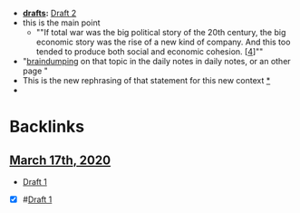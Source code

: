 - **[drafts](<drafts.md>):** [Draft 2](<Draft 2.md>)
- this is the main point
    - ""If total war was the big political story of the 20th century, the big economic story was the rise of a new kind of company. And this too tended to produce both social and economic cohesion. [[4](http://paulgraham.com/re.html[f4n](<f4n.md>))]""
- "[braindumping](<braindumping.md>) on that topic in the daily notes in daily notes, or an other page "
- This is the new rephrasing of that statement for this new context [*](((MUsYPfrdz)))
- 

# Backlinks
## [March 17th, 2020](<March 17th, 2020.md>)
- [Draft 1](<Draft 1.md>)

- [x] #[Draft 1](<Draft 1.md>)

